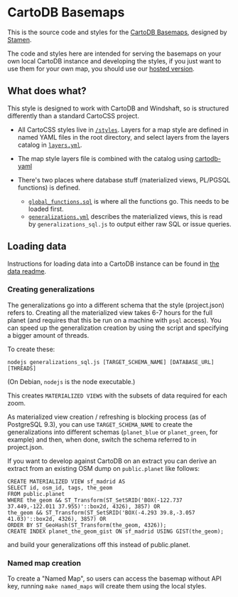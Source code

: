 # CartoDB Basemaps

This is the source code and styles for the [CartoDB Basemaps](http://cartodb.com/basemaps), designed by [Stamen](http://stamen.com).

The code and styles here are intended for serving the basemaps on your own local CartoDB instance and developing the styles, if you just want to use them for your own map, you should use our [hosted version](http://cartodb.com/basemaps).

## What does what?

This style is designed to work with CartoDB and Windshaft, so is structured differently than a standard CartoCSS project.

* All CartoCSS styles live in [`/styles`](styles/). Layers for a map style are defined in named YAML files in the root directory, and select layers from the layers catalog in [`layers.yml`](layers.yml).

* The map style layers file is combined with the catalog using [cartodb-yaml](https://github.com/stamen/cartodb-yaml)

* There's two places where database stuff (materialized views, PL/PGSQL functions) is defined.
	* [`global_functions.sql`](data/global_functions.sql) is where all the functions go. This needs to be loaded first.
	* [`generalizations.yml`](data/generalizations.yml) describes the materialized views, this is read by `generalizations_sql.js` to output either raw SQL or issue queries.

## Loading data

Instructions for loading data into a CartoDB instance can be found in [the data readme](data/README.md).

### Creating generalizations

The generalizations go into a different schema that the style (project.json) refers to. Creating all the materialized view takes 6-7 hours for the full planet (and requires that this be run on a machine with `psql` access).
You can speed up the generalization creation by using the script and specifying a bigger amount of threads.

To create these:

    nodejs generalizations_sql.js [TARGET_SCHEMA_NAME] [DATABASE_URL] [THREADS]
    
(On Debian, `nodejs` is the node executable.)

This creates `MATERIALIZED VIEWS` with the subsets of data required for each zoom.

As materialized view creation / refreshing is blocking process (as of PostgreSQL 9.3), you can use
`TARGET_SCHEMA_NAME` to create the generalizations into different schemas 
(`planet_blue` or `planet_green`, for example) and then, when done,
switch the schema referred to in project.json.

If you want to develop against CartoDB on an extract you can derive an extract from an existing OSM dump on `public.planet` like follows:

    CREATE MATERIALIZED VIEW sf_madrid AS
    SELECT id, osm_id, tags, the_geom
    FROM public.planet
    WHERE the_geom && ST_Transform(ST_SetSRID('BOX(-122.737 37.449,-122.011 37.955)'::box2d, 4326), 3857) OR
    the_geom && ST_Transform(ST_SetSRID('BOX(-4.293 39.8,-3.057 41.03)'::box2d, 4326), 3857) OR
    ORDER BY ST_GeoHash(ST_Transform(the_geom, 4326));
    CREATE INDEX planet_the_geom_gist ON sf_madrid USING GIST(the_geom);

and build your generalizations off this instead of public.planet.

### Named map creation

To create a "Named Map", so users can access the basemap without API key, running `make named_maps` will create them using the local styles.


